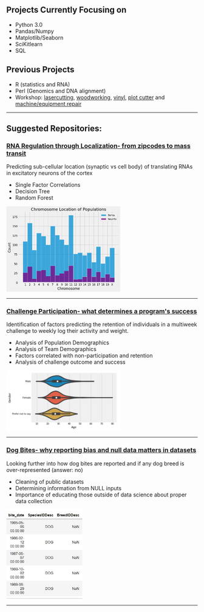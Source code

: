 ## Projects Currently Focusing on 

* Python 3.0 
* Pandas/Numpy
* Matplotlib/Seaborn
* SciKitlearn 
* SQL

## Previous Projects

* R (statistics and RNA) 
* Perl (Genomics and DNA alignment) 
* Workshop: [lasercutting](https://github.com/RebeccaOC/Wood_Blocks), [woodworking](https://github.com/RebeccaOC/Wood_AddressSign), [vinyl](https://github.com/RebeccaOC/Vinyl_CampShirt), [plot cutter](https://github.com/RebeccaOC/NewYears_2020) and [machine/equipment repair](https://github.com/RebeccaOC/Repair_Pipette) 

---

## Suggested Repositories: 


### [RNA Regulation through Localization- from zipcodes to mass transit](https://github.com/RebeccaOC/SynapticRNA_Regulation) 

Predicting sub-cellular location (synaptic vs cell body) of translating RNAs in excitatory neurons of the cortex 
 
  * Single Factor Correlations
  * Decision Tree
  * Random Forest
  
 <p align="left">
 <img width="300px" src="Chromosomes.png">
 </p>
  

---

### [Challenge Participation- what determines a program's success](https://github.com/RebeccaOC/Program_Success)

Identification of factors predicting the retention of individuals in a multiweek challenge to weekly log their activity and weight.

  * Analysis of Population Demographics 
  * Analysis of Team Demographics
  * Factors correlated with non-participation and retention
  * Analysis of challenge outcome and success 
  
 <p align="left">
 <img width="300px" src="Gender.jpg">
 </p>
  


----

### [Dog Bites- why reporting bias and null data matters in datasets](https://github.com/RebeccaOC/Dog_Bites)

Looking further into how dog bites are reported and if any dog breed is over-represented (answer: no) 

  * Cleaning of public datasets 
  * Determining information from NULL inputs 
  * Importance of educating those outside of data science about proper data collection
 
 <p align="left">
 <img width="200px" src="NaN.JPG">
 </p>
 
 ---
  

